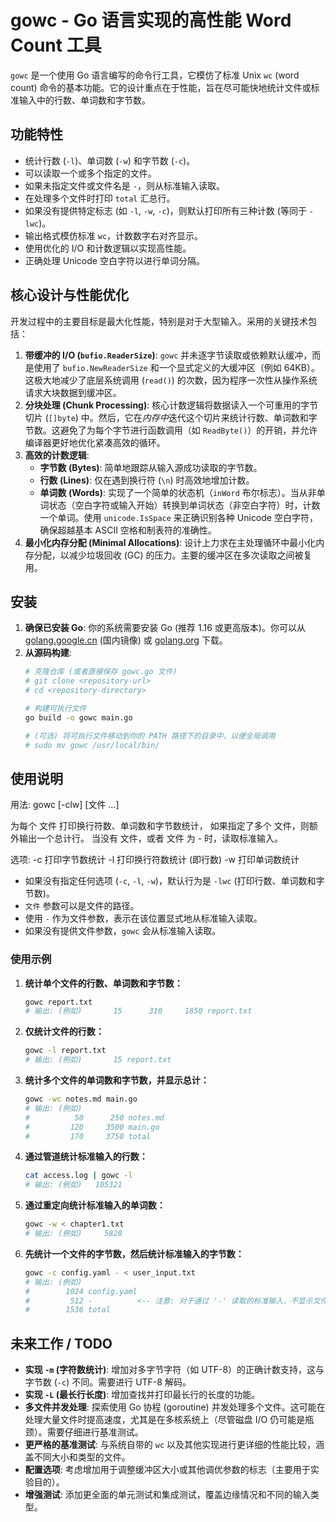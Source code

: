 # gowc - Go 语言实现的高性能 Word Count 工具

`gowc` 是一个使用 Go 语言编写的命令行工具，它模仿了标准 Unix `wc` (word count) 命令的基本功能。它的设计重点在于性能，旨在尽可能快地统计文件或标准输入中的行数、单词数和字节数。

## 功能特性

*   统计行数 (`-l`)、单词数 (`-w`) 和字节数 (`-c`)。
*   可以读取一个或多个指定的文件。
*   如果未指定文件或文件名是 `-`，则从标准输入读取。
*   在处理多个文件时打印 `total` 汇总行。
*   如果没有提供特定标志 (如 `-l`, `-w`, `-c`)，则默认打印所有三种计数 (等同于 `-lwc`)。
*   输出格式模仿标准 `wc`，计数数字右对齐显示。
*   使用优化的 I/O 和计数逻辑以实现高性能。
*   正确处理 Unicode 空白字符以进行单词分隔。

## 核心设计与性能优化

开发过程中的主要目标是最大化性能，特别是对于大型输入。采用的关键技术包括：

1.  **带缓冲的 I/O (`bufio.ReaderSize`)**: `gowc` 并未逐字节读取或依赖默认缓冲，而是使用了 `bufio.NewReaderSize` 和一个显式定义的大缓冲区（例如 64KB）。这极大地减少了底层系统调用 (`read()`) 的次数，因为程序一次性从操作系统请求大块数据到缓冲区。
2.  **分块处理 (Chunk Processing)**: 核心计数逻辑将数据读入一个可重用的字节切片 (`[]byte`) 中。然后，它在*内存中*迭代这个切片来统计行数、单词数和字节数。这避免了为每个字节进行函数调用（如 `ReadByte()`）的开销，并允许编译器更好地优化紧凑高效的循环。
3.  **高效的计数逻辑**:
    *   **字节数 (Bytes)**: 简单地跟踪从输入源成功读取的字节数。
    *   **行数 (Lines)**: 仅在遇到换行符 (`\n`) 时高效地增加计数。
    *   **单词数 (Words)**: 实现了一个简单的状态机（`inWord` 布尔标志）。当从非单词状态（空白字符或输入开始）转换到单词状态（非空白字符）时，计数一个单词。使用 `unicode.IsSpace` 来正确识别各种 Unicode 空白字符，确保超越基本 ASCII 空格和制表符的准确性。
4.  **最小化内存分配 (Minimal Allocations)**: 设计上力求在主处理循环中最小化内存分配，以减少垃圾回收 (GC) 的压力。主要的缓冲区在多次读取之间被复用。

## 安装

1.  **确保已安装 Go**: 你的系统需要安装 Go (推荐 1.16 或更高版本)。你可以从 [golang.google.cn](https://golang.google.cn/dl/) (国内镜像) 或 [golang.org](https://golang.org/dl/) 下载。
2.  **从源码构建**:
    ```bash
    # 克隆仓库 (或者直接保存 gowc.go 文件)
    # git clone <repository-url>
    # cd <repository-directory>

    # 构建可执行文件
    go build -o gowc main.go

    # (可选) 将可执行文件移动到你的 PATH 路径下的目录中，以便全局调用
    # sudo mv gowc /usr/local/bin/
    ```

## 使用说明

用法: gowc [-clw] [文件 ...]

为每个 文件 打印换行符数、单词数和字节数统计，
如果指定了多个 文件，则额外输出一个总计行。
当没有 文件，或者 文件 为 - 时，读取标准输入。

选项:
-c 打印字节数统计
-l 打印换行符数统计 (即行数)
-w 打印单词数统计

*   如果没有指定任何选项 (`-c`, `-l`, `-w`)，默认行为是 `-lwc` (打印行数、单词数和字节数)。
*   `文件` 参数可以是文件的路径。
*   使用 `-` 作为文件参数，表示在该位置显式地从标准输入读取。
*   如果没有提供文件参数，`gowc` 会从标准输入读取。

### 使用示例

1.  **统计单个文件的行数、单词数和字节数：**
    ```bash
    gowc report.txt
    # 输出: (例如)       15      310     1850 report.txt
    ```

2.  **仅统计文件的行数：**
    ```bash
    gowc -l report.txt
    # 输出: (例如)       15 report.txt
    ```

3.  **统计多个文件的单词数和字节数，并显示总计：**
    ```bash
    gowc -wc notes.md main.go
    # 输出: (例如)
    #          50      250 notes.md
    #         120     3500 main.go
    #         170     3750 total
    ```

4.  **通过管道统计标准输入的行数：**
    ```bash
    cat access.log | gowc -l
    # 输出: (例如)   105321
    ```

5.  **通过重定向统计标准输入的单词数：**
    ```bash
    gowc -w < chapter1.txt
    # 输出: (例如)     5820
    ```

6.  **先统计一个文件的字节数，然后统计标准输入的字节数：**
    ```bash
    gowc -c config.yaml - < user_input.txt
    # 输出: (例如)
    #        1024 config.yaml
    #         512 -          <-- 注意: 对于通过 '-' 读取的标准输入，不显示文件名
    #        1536 total
    ```

## 未来工作 / TODO

*   **实现 `-m` (字符数统计)**: 增加对多字节字符（如 UTF-8）的正确计数支持，这与字节数 (`-c`) 不同。需要进行 UTF-8 解码。
*   **实现 `-L` (最长行长度)**: 增加查找并打印最长行的长度的功能。
*   **多文件并发处理**: 探索使用 Go 协程 (goroutine) 并发处理多个文件。这可能在处理大量文件时提高速度，尤其是在多核系统上（尽管磁盘 I/O 仍可能是瓶颈）。需要仔细进行基准测试。
*   **更严格的基准测试**: 与系统自带的 `wc` 以及其他实现进行更详细的性能比较，涵盖不同大小和类型的文件。
*   **配置选项**: 考虑增加用于调整缓冲区大小或其他调优参数的标志（主要用于实验目的）。
*   **增强测试**: 添加更全面的单元测试和集成测试，覆盖边缘情况和不同的输入类型。
